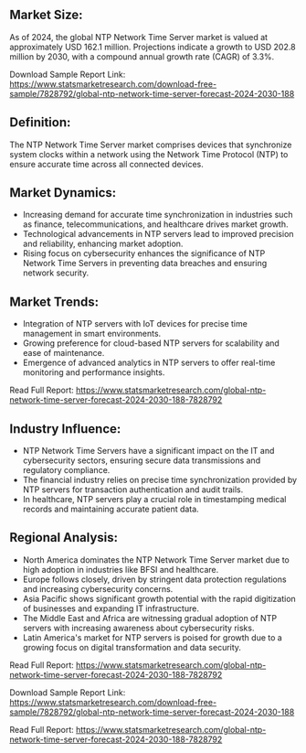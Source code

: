 <html>
<h2>Market Size:</h2>
<p>As of 2024, the global NTP Network Time Server market is valued at approximately USD 162.1 million. Projections indicate a growth to USD 202.8 million by 2030, with a compound annual growth rate (CAGR) of 3.3%.</p>
<p>Download Sample Report Link: <a href='https://www.statsmarketresearch.com/download-free-sample/7828792/global-ntp-network-time-server-forecast-2024-2030-188'>https://www.statsmarketresearch.com/download-free-sample/7828792/global-ntp-network-time-server-forecast-2024-2030-188</a></p>

<h2>Definition:</h2>
<p>The NTP Network Time Server market comprises devices that synchronize system clocks within a network using the Network Time Protocol (NTP) to ensure accurate time across all connected devices.</p>

<h2>Market Dynamics:</h2>
<ul>
  <li>Increasing demand for accurate time synchronization in industries such as finance, telecommunications, and healthcare drives market growth.</li>
  <li>Technological advancements in NTP servers lead to improved precision and reliability, enhancing market adoption.</li>
  <li>Rising focus on cybersecurity enhances the significance of NTP Network Time Servers in preventing data breaches and ensuring network security.</li>
</ul>

<h2>Market Trends:</h2>
<ul>
  <li>Integration of NTP servers with IoT devices for precise time management in smart environments.</li>
  <li>Growing preference for cloud-based NTP servers for scalability and ease of maintenance.</li>
  <li>Emergence of advanced analytics in NTP servers to offer real-time monitoring and performance insights.</li>
</ul>
<p>Read Full Report: <a href='https://www.statsmarketresearch.com/global-ntp-network-time-server-forecast-2024-2030-188-7828792'>https://www.statsmarketresearch.com/global-ntp-network-time-server-forecast-2024-2030-188-7828792</a></p>

<h2>Industry Influence:</h2>
<ul>
  <li>NTP Network Time Servers have a significant impact on the IT and cybersecurity sectors, ensuring secure data transmissions and regulatory compliance.</li>
  <li>The financial industry relies on precise time synchronization provided by NTP servers for transaction authentication and audit trails.</li>
  <li>In healthcare, NTP servers play a crucial role in timestamping medical records and maintaining accurate patient data.</li>
</ul>

<h2>Regional Analysis:</h2>
<ul>
  <li>North America dominates the NTP Network Time Server market due to high adoption in industries like BFSI and healthcare.</li>
  <li>Europe follows closely, driven by stringent data protection regulations and increasing cybersecurity concerns.</li>
  <li>Asia Pacific shows significant growth potential with the rapid digitization of businesses and expanding IT infrastructure.</li>
  <li>The Middle East and Africa are witnessing gradual adoption of NTP servers with increasing awareness about cybersecurity risks.</li>
  <li>Latin America's market for NTP servers is poised for growth due to a growing focus on digital transformation and data security.</li>
</ul>
<p>Read Full Report: <a href='https://www.statsmarketresearch.com/global-ntp-network-time-server-forecast-2024-2030-188-7828792'>https://www.statsmarketresearch.com/global-ntp-network-time-server-forecast-2024-2030-188-7828792</a></p>
<p>Download Sample Report Link: <a href='https://www.statsmarketresearch.com/download-free-sample/7828792/global-ntp-network-time-server-forecast-2024-2030-188'>https://www.statsmarketresearch.com/download-free-sample/7828792/global-ntp-network-time-server-forecast-2024-2030-188</a></p>
</html>

<p>Read Full Report: <a href='https://www.statsmarketresearch.com/global-ntp-network-time-server-forecast-2024-2030-188-7828792'>https://www.statsmarketresearch.com/global-ntp-network-time-server-forecast-2024-2030-188-7828792</a></p>
